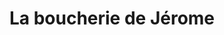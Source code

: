 ---
title: "La boucherie de Jérome"
url: /saint-julien-en-born/la-boucherie-de-jerome/
shop: boucherie
---